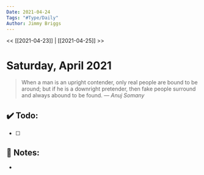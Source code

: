 ```yaml
---
Date: 2021-04-24
Tags: "#Type/Daily"
Author: Jimmy Briggs
---
```


<< [[2021-04-23]] | [[2021-04-25]] >>

# Saturday, April 2021

> When a man is an upright contender, only real people are bound to be around; but if he is a downright pretender, then fake people surround and always abound to be found.
> &mdash; <cite>Anuj Somany</cite>


## ✔️ Todo:

- [ ] 

## 📝 Notes:

- 